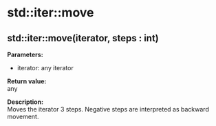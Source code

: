 # std::iter::move

## std::iter::move(iterator, steps : int)
**Parameters:**
- iterator: any iterator

**Return value:**  
any

**Description:**  
Moves the iterator 3 steps. Negative steps are interpreted as backward movement.